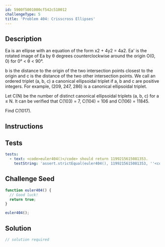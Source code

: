 ```yaml
---
id: 5900f5001000cf542c510012
challengeType: 5
title: 'Problem 404: Crisscross Ellipses'
---
```


## Description
<section id='description'>
Ea is an ellipse with an equation of the form x2 + 4y2 = 4a2.
Ea' is the rotated image of Ea by θ degrees counterclockwise around the origin O(0, 0) for 0° < θ < 90°.






b is the distance to the origin of the two intersection points closest to the origin and c is the distance of the two other intersection points.
We call an ordered triplet (a, b, c) a canonical ellipsoidal triplet if a, b and c are positive integers.
For example, (209, 247, 286) is a canonical ellipsoidal triplet.



Let C(N) be the number of distinct canonical ellipsoidal triplets (a, b, c) for a ≤ N.
It can be verified that C(103) = 7, C(104) = 106 and C(106) = 11845.



Find C(1017).
</section>

## Instructions
<section id='instructions'>

</section>

## Tests
<section id='tests'>

```yml
tests:
  - text: <code>euler404()</code> should return 1199215615081353.
    testString: 'assert.strictEqual(euler404(), 1199215615081353, ''<code>euler404()</code> should return 1199215615081353.'');'

```

</section>

## Challenge Seed
<section id='challengeSeed'>

<div id='js-seed'>

```js
function euler404() {
  // Good luck!
  return true;
}

euler404();
```

</div>



</section>

## Solution
<section id='solution'>

```js
// solution required
```
</section>
